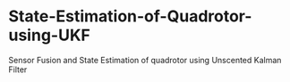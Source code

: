 # State-Estimation-of-Quadrotor-using-UKF
Sensor Fusion and State Estimation of quadrotor using Unscented Kalman Filter
